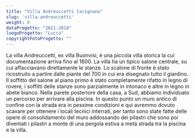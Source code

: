 ```yaml
---
title: "Villa Andreuccetti Carignano"
slug: 'villa-andreuccetti'
weight: 8
dataProgetto: "2011-2018"
luogoProgetto: "Lucca"
copyrightFotoProgetto: ""
---
```

La villa Andreuccetti, ex villa Buonvisi, è una piccola villa storica la cui documentazione arriva fino al 1600.
La villa ha un tipico salone centrale, su cui affacciavano direttamente le stanze. Lo scalone di fronte è stato ricostruito a partire dalle piante del 700 in cui era disegnato tutto il giardino.
Il soffitto del salone al piano primo è stato completamente rifatto in legno di rovere, i soffitti delle stanze sono parzialmente in intonaco e altre in legno in abete bianco.
Nella parete posteriore della casa, a Sud, abbiamo individuato un percorso per arrivare alla piscina.
In questo punto un muro antico di confine con la strada era in pessime condizioni e qui avremmo dovuto scavare per ottenere i locali tecnici interrati, per tanto sono state fatte delle opere di consolidamento del muro addossando dei pilastri che sono poi diventati i pilastri a monte di una pergola estiva a metà strada tra la piscina e la villa.